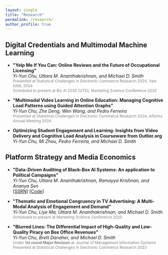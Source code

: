 ```yaml
---
layout: single
title: "Research"
permalink: /research/
author_profile: true
---
```


## Digital Credentials and Multimodal Machine Learning

- **"Yelp Me If You Can: Online Reviews and the Future of Occupational Licensing"** <br/>
  *Yi-Yun Chu, Uttara M. Ananthakrishnan, and Michael D. Smith* <br/>
  <span style="color:gray; font-size:0.85em;">Presented at Statistical Challenges in Electronic Commerce Research 2024, Yale AIML 2024 <br/>
  Scheduled to present at Biz AI 2025 (UTD), Marketing Science Conference 2025</span>

- **"Multimodal Video Learning in Online Education: Managing Cognitive Load Patterns using Guided Attention Graphs"** <br/>
  *Yi-Yun Chu, Zhe Deng, Wen Wang, and Pedro Ferreira*<br/>
  <span style="color:gray; font-size:0.85em;">Presented at Statistical Challenges in Electronic Commerce Research 2024, Informs Annual Meeting 2024</span>

- **Optimizing Student Engagement and Learning: Insights from Video Delivery and Cognitive Load Analysis in Courseware from Outlier.org** <br/>
  *Yi-Yun Chu, Mi Zhou, Pedro Ferreira, and Michael D. Smith*


## Platform Strategy and Media Economics

- **"Data-Driven Auditing of Black-Box AI Systems: An application to Political Campaigns"** <br/>
  *Yi-Yun Chu, Uttara M. Ananthakrishnan, Ramayya Krishnan, and Ananya Sen* <br/>
  [[SSRN](https://papers.ssrn.com/sol3/papers.cfm?abstract_id=5057627)] [[Code](https://github.com/yiyun-chu/PoliticalMessagingAnalysis)]  

- **"Thematic and Emotional Congruency in TV Advertising: A Multi-Modal Analysis of Engagement and Demand"** <br/>
  *Yi-Yun Chu, Liye Ma, Uttara M. Ananthakrishnan, and Michael D. Smith*  
  <span style="color:gray; font-size:0.85em;">Scheduled to present at Marketing Science Conference 2025</span>

- **"Blurred Lines: The Differential Impact of High-Quality and Low-Quality Piracy on Box Office Revenues"** <br/>
  *Yi-Yun Chu, Brett Danaher, and Michael D. Smith* <br/>
  <span style="color:gray; font-size:0.85em;">Under <strong>1st round Major Revision</strong> at Journal of Management Information Systems <br/>
  Presented at Statistical Challenges in Electronic Commerce Research 2023</span>


